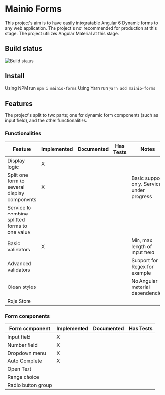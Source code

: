 # Mainio Forms

This project's aim is to have easily integratable Angular 6 Dynamic forms to any web application. The project's not recommended for production at this stage. The project utilizes Angular Material at this stage.

## Build status

![Build status](https://mainiocoproduction.visualstudio.com/_apis/public/build/definitions/8f3b2aa3-39a3-4734-88b5-e20e775f0672/4/badge)

## Install

Using NPM run `npm i mainio-forms`
Using Yarn run `yarn add mainio-forms`

## Features

The project's split to two parts; one for dynamic form components (such as input field), and the other functionalities.

### Functionalities

| Feature                                        | Implemented | Documented | Has Tests | Notes                                      |
| ---------------------------------------------- | ----------- | ---------- | --------- | ------------------------------------------ |
| Display logic                                  | X           |            |
| Split one form to several display components   | X           |            |           | Basic support only. Service under progress |
| Service to combine splitted forms to one value |             |            |
| Basic validators                               | X           |            |           | Min, max length of input field             |
| Advanced validators                            |             |            |           | Support for Regex for example              |
| Clean styles                                   |             |            |           | No Angular material dependencies           |
| Rxjs Store                                     |             |            |           |                                            |

### Form components

| Form component     | Implemented | Documented | Has Tests |
| ------------------ | ----------- | ---------- | --------- |
| Input field        | X           |            |           |
| Number field       | X           |            |           |
| Dropdown menu      | X           |            |
| Auto Complete      | X           |            |
| Open Text          |             |            |
| Range choice       |             |            |
| Radio button group |             |            |
